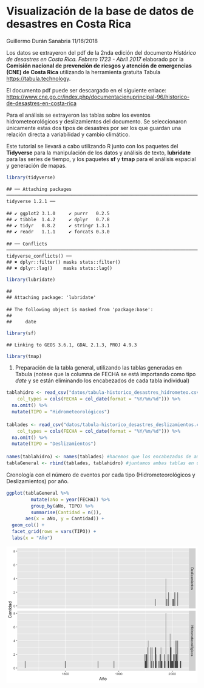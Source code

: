 Visualización de la base de datos de desastres en Costa Rica
================
Guillermo Durán Sanabria
11/16/2018

Los datos se extrayeron del pdf de la 2nda edición del documento
*Histórico de desastres en Costa Rica. Febrero 1723 - Abril 2017*
elaborado por la **Comisión nacional de prevención de riesgos y atención
de emergencias (CNE) de Costa Rica** utilizando la herramienta gratuita
Tabula <https://tabula.technology>.

El documento pdf puede ser descargado en el siguiente enlace:
<https://www.cne.go.cr/index.php/documentacienuprincipal-96/historico-de-desastres-en-costa-rica>

Para el análisis se extrayeron las tablas sobre los eventos
hidrometeorológicos y deslizamientos del documento. Se seleccionaron
únicamente estas dos tipos de desastres por ser los que guardan una
relación directa a variabilidad y cambio climático.

Este tutorial se llevará a cabo utilizando R junto con los paquetes del
**Tidyverse** para la manipulación de los datos y análisis de texto,
**lubridate** para las series de tiempo, y los paquetes **sf** y
**tmap** para el análisis espacial y generación de
    mapas.

``` r
library(tidyverse)
```

    ## ── Attaching packages ─────────────────────────────────────────────────────────────────────── tidyverse 1.2.1 ──

    ## ✔ ggplot2 3.1.0     ✔ purrr   0.2.5
    ## ✔ tibble  1.4.2     ✔ dplyr   0.7.8
    ## ✔ tidyr   0.8.2     ✔ stringr 1.3.1
    ## ✔ readr   1.1.1     ✔ forcats 0.3.0

    ## ── Conflicts ────────────────────────────────────────────────────────────────────────── tidyverse_conflicts() ──
    ## ✖ dplyr::filter() masks stats::filter()
    ## ✖ dplyr::lag()    masks stats::lag()

``` r
library(lubridate)
```

    ## 
    ## Attaching package: 'lubridate'

    ## The following object is masked from 'package:base':
    ## 
    ##     date

``` r
library(sf)
```

    ## Linking to GEOS 3.6.1, GDAL 2.1.3, PROJ 4.9.3

``` r
library(tmap)
```

1.  Preparación de la tabla general, utilizando las tablas generadas en
    Tabula (notese que la columna de FECHA se está importando como tipo
    *date* y se están eliminando los encabezados de cada tabla
    individual)

<!-- end list -->

``` r
tablahidro <- read_csv("datos/tabula-historico_desastres_hidrometeo.csv", 
    col_types = cols(FECHA = col_date(format = "%Y/%m/%d"))) %>% 
  na.omit() %>% 
  mutate(TIPO = "Hidrometeorológicos")

tablades <- read_csv("datos/tabula-historico_desastres_deslizamientos.csv", 
    col_types = cols(FECHA = col_date(format = "%Y/%m/%d"))) %>% 
  na.omit() %>% 
  mutate(TIPO = "Deslizamientos")

names(tablahidro) <- names(tablades) #hacemos que los encabezados de ambas tablas sean iguales 
tablaGeneral <- rbind(tablades, tablahidro) #juntamos ambas tablas en una tabla general
```

Cronología con el número de eventos por cada tipo (Hidrometeorológicos y
Deslizamientos) por año.

``` r
ggplot(tablaGeneral %>% 
         mutate(aNo = year(FECHA)) %>% 
         group_by(aNo, TIPO) %>% 
         summarise(Cantidad = n()), 
       aes(x = aNo, y = Cantidad)) +
  geom_col() +
  facet_grid(rows = vars(TIPO)) +
  labs(x = "Año")
```

![](AnalisisDesastresCR_files/figure-gfm/unnamed-chunk-3-1.png)<!-- -->
